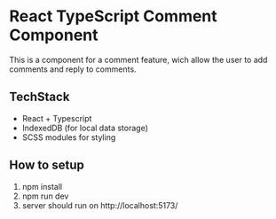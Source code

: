 # React TypeScript Comment Component

This is a component for a comment feature, wich allow the user to add comments and reply to comments.

## TechStack

- React + Typescript
- IndexedDB (for local data storage)
- SCSS modules for styling

## How to setup

1. npm install
2. npm run dev
3. server should run on http://localhost:5173/
